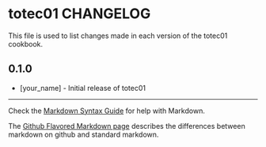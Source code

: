 totec01 CHANGELOG
=================

This file is used to list changes made in each version of the totec01 cookbook.

0.1.0
-----
- [your_name] - Initial release of totec01

- - -
Check the [Markdown Syntax Guide](http://daringfireball.net/projects/markdown/syntax) for help with Markdown.

The [Github Flavored Markdown page](http://github.github.com/github-flavored-markdown/) describes the differences between markdown on github and standard markdown.
